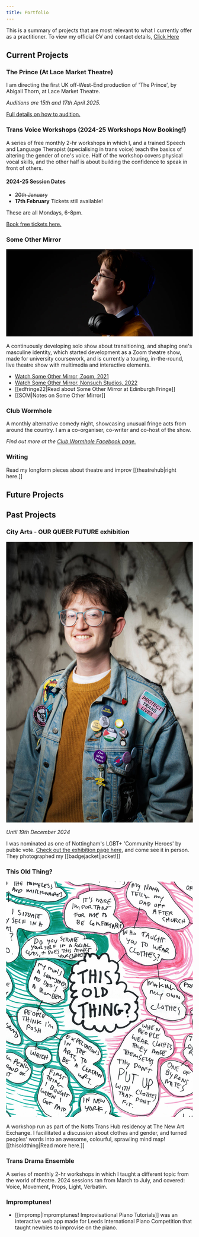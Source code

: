 ```yaml
---
title: Portfolio
---
```

This is a summary of projects that are most relevant to what I currently offer as a practitioner. To view my official CV and contact details, [Click Here](/assets/cv-june-2024.pdf)

## Current Projects

### The Prince (At Lace Market Theatre)
I am directing the first UK off-West-End production of 'The Prince', by Abigail Thorn, at Lace Market Theatre.

_Auditions are 15th and 17th April 2025._

[Full details on how to audition.](https://lacemarkettheatre.co.uk/LaceMarketTheatre.dll/WhatsOn?EventType=0&Event=6667559)

### Trans Voice Workshops (2024-25 Workshops Now Booking!)
A series of free monthly 2-hr workshops in which I, and a trained Speech and Language Therapist (specialising in trans voice) teach the basics of altering the gender of one's voice. Half of the workshop covers physical vocal skills, and the other half is about building the confidence to speak in front of others.

#### 2024-25 Session Dates 
- ~~20th January~~
- **17th February** Tickets still available! 

These are all Mondays, 6-8pm.

[Book free tickets here.](https://nottinghamplayhouse.co.uk/project/monthly-trans-voice-workshops/)

### Some Other Mirror

![](/assets/SOMpromo.jpg)

A continuously developing solo show about transitioning, and shaping one's masculine identity, which started development as a Zoom theatre show, made for university coursework, and is currently a touring, in-the-round, live theatre show with multimedia and interactive elements.

- [Watch Some Other Mirror, Zoom, 2021](https://www.youtube.com/watch?v=ONU-EUteyLI)
- [Watch Some Other Mirror, Nonsuch Studios, 2022](https://www.youtube.com/watch?v=KKcXVdMfVjg)
- [[edfringe22|Read about Some Other Mirror at Edinburgh Fringe]]
- [[SOM|Notes on Some Other Mirror]]

### Club Wormhole
A monthly alternative comedy night, showcasing unusual fringe acts from around the country. I am a co-organiser, co-writer and co-host of the show.

_Find out more at the [Club Wormhole Facebook page.](https://www.facebook.com/ClubWormhole)_

### Writing
Read my longform pieces about theatre and improv [[theatrehub|right here.]]

## Future Projects

## Past Projects

### City Arts - OUR QUEER FUTURE exhibition

![](/assets/QUDhappy.jpg)

*Until 19th December 2024*

I was nominated as one of Nottingham's LGBT+ 'Community Heroes' by public vote. [Check out the exhibition page here](https://city-arts.org.uk/event/22596/our-queer-futures-notts-lgbtq-heroes/), and come see it in person. They photographed my [[badgejacket|jacket!]]

### This Old Thing?
![](/assets/ThisOldThing/totsnapshot.jpg)

A workshop run as part of the Notts Trans Hub residency at The New Art Exchange. I facillitated a discussion about clothes and gender, and turned peoples' words into an awesome, colourful, sprawling mind map! [[thisoldthing|Read more here.]]

### Trans Drama Ensemble
A series of monthly 2-hr workshops in which I taught a different topic from the world of theatre. 2024 sessions ran from March to July, and covered: Voice, Movement, Props, Light, Verbatim.

### Impromptunes!
- [[impromp|Impromptunes! Improvisational Piano Tutorials]] was an interactive web app made for Leeds International Piano Competition that taught newbies to improvise on the piano.

